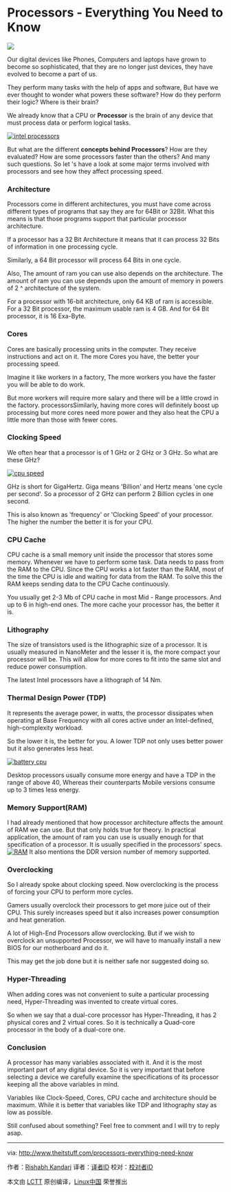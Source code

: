 Processors - Everything You Need to Know
======
![](http://www.theitstuff.com/wp-content/uploads/2017/10/processors-all-you-need-to-know.jpg)

Our digital devices like Phones, Computers and laptops have grown to become so sophisticated, that they are no longer just devices, they have evolved to become a part of us.

They perform many tasks with the help of apps and software, But have we ever thought to wonder what powers these software? How do they perform their logic? Where is their brain?

We already know that a CPU or **Processor** is the brain of any device that must process data or perform logical tasks.

[![intel processors][1]][1]

But what are the different **concepts behind Processors**? How are they evaluated? How are some processors faster than the others? And many such questions. So let 's have a look at some major terms involved with processors and see how they affect processing speed.

###  **Architecture**

Processors come in different architectures, you must have come across different types of programs that say they are for 64Bit or 32Bit. What this means is that those programs support that particular processor architecture.

If a processor has a 32 Bit Architecture it means that it can process 32 Bits of information in one processing cycle.

Similarly, a 64 Bit processor will process 64 Bits in one cycle.

Also, The amount of ram you can use also depends on the architecture. The amount of ram you can use depends upon the amount of memory in powers of 2 ^ architecture of the system.

For a processor with 16-bit architecture, only 64 KB of ram is accessible. For a  32 Bit processor, the maximum usable ram is 4 GB. And for 64 Bit processor, it is 16 Exa-Byte.

###  **Cores**

Cores are basically processing units in the computer. They receive instructions and act on it. The more Cores you have, the better your processing speed.

Imagine it like workers in a factory, The more workers you have the faster you will be able to do work.

But more workers will require more salary and there will be a little crowd in the factory. processorsSimilarly, having more cores will definitely boost up processing but more cores need more power and they also heat the CPU a little more than those with fewer cores.

###  **Clocking Speed**

We often hear that a processor is of 1 GHz or  2 GHz or 3 GHz. So what are these GHz?

[![cpu speed][2]][2]

GHz is short for GigaHertz. Giga means 'Billion' and Hertz means 'one cycle per second'. So a processor of 2 GHz can perform 2 Billion cycles in one second.

This is also known as 'frequency' or 'Clocking Speed' of your processor. The higher the number the better it is for your CPU.

###  **CPU Cache**

CPU cache is a small memory unit inside the processor that stores some memory. Whenever we have to perform some task. Data needs to pass from the RAM to the CPU. Since the CPU works a lot faster than the RAM, most of the time the CPU is idle and waiting for data from the RAM. To solve this the RAM keeps sending data to the CPU Cache continuously.

You usually get 2-3 Mb of CPU cache in most Mid - Range processors. And up to 6 in high-end ones. The more cache your processor has, the better it is.

###  **Lithography**

The size of transistors used is the lithographic size of a processor. It is usually measured in NanoMeter and the lesser it is, the more compact your processor will be. This will allow for more cores to fit into the same slot and reduce power consumption.

The latest Intel processors have a lithograph of 14 Nm.

###  **Thermal Design Power (TDP)**

It represents the average power, in watts, the processor dissipates when operating at Base Frequency with all cores active under an Intel-defined, high-complexity workload.

So the lower it is, the better for you. A lower TDP not only uses better power but it also generates less heat.

[![battery cpu][3]][3]

Desktop processors usually consume more energy and have a TDP in the range of above 40, Whereas their counterparts Mobile versions consume up to 3 times less energy.

###  **Memory Support(RAM)**

I had already mentioned that how processor architecture affects the amount of RAM we can use. But that only holds true for theory. In practical application, the amount of ram you can use is usually enough for that specification of a processor. It is usually specified in the processors' specs.
[![RAM][4]][4]
It also mentions the DDR version number of memory supported.

###  **Overclocking**

So I already spoke about clocking speed. Now overclocking is the process of forcing your CPU to perform more cycles.

Gamers usually overclock their processors to get more juice out of their CPU. This surely increases speed but it also increases power consumption and heat generation.

A lot of High-End Processors allow overclocking. But if we wish to overclock an unsupported Processor, we will have to manually install a new BIOS for our motherboard and do it.

This may get the job done but it is neither safe nor suggested doing so.

###  **Hyper-Threading**

When adding cores was not convenient to suite a particular processing need, Hyper-Threading was invented to create virtual cores.

So when we say that a dual-core processor has Hyper-Threading, it has 2 physical cores and 2 virtual cores. So it is technically a Quad-core processor in the body of a dual-core one.

###  **Conclusion**

A processor has many variables associated with it. And it is the most important part of any digital device. So it is very important that before selecting a device we carefully examine the specifications of its processor keeping all the above variables in mind.

Variables like Clock-Speed, Cores, CPU cache and architecture should be maximum. While it is better that variables like TDP and lithography stay as low as possible.

Still confused about something? Feel free to comment and I will try to reply asap.


--------------------------------------------------------------------------------

via: http://www.theitstuff.com/processors-everything-need-know

作者：[Rishabh Kandari][a]
译者：[译者ID](https://github.com/译者ID)
校对：[校对者ID](https://github.com/校对者ID)

本文由 [LCTT](https://github.com/LCTT/TranslateProject) 原创编译，[Linux中国](https://linux.cn/) 荣誉推出

[a]:http://www.theitstuff.com/author/reevkandari
[1]:http://www.theitstuff.com/wp-content/uploads/2017/10/download.jpg
[2]:http://www.theitstuff.com/wp-content/uploads/2017/10/download-1.jpg
[3]:http://www.theitstuff.com/wp-content/uploads/2017/10/download-2.jpg
[4]:http://www.theitstuff.com/wp-content/uploads/2017/10/images.jpg
